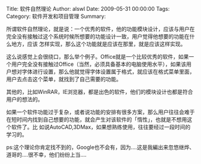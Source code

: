 Title: 软件自然理论
Author: alswl
Date: 2009-05-31 00:00:00
Tags: 
Category: 软件开发和项目管理
Summary: 

所谓软件自然理论，就是说：一个优秀的软件，他的功能模块设计，应该与用户在完全没有接触过这个系统时候所想要的功能设计一致，用户觉得他想要的功能在什么地方，应该
怎样实现，那么这个功能就是应该在那里，就是应该这样实现。

这么说感觉上会很绕口，那么举个例子。Office就是一个比较优秀的软件，如果一个用户完全没有接触过Office（当然，必须具备基本的电脑使用水平），如果该用
户想对字体进行设置，那么他就觉得字体设置属于格式，就应该在格式菜单里面，用户去点击这个菜单，就找到了自己需要的功能。

其他的，比如WinRAR，IE浏览器，都是出色的软件，他们的模块设计也都是符合用户的想法的。

如果一个软件功能过于复杂，或者说功能的安排有很多方案，那么用户往往会难于在短时间内找到自己想要的功能，就会产生对该软件的「惰性」，也就是不想用这个软件了。比
如说AutoCAD,3DMax，如果想熟练使用，往往要经过一段时间的学习的。

ps:这个理论你肯定找不到的，Google也不会有，因为....这是我編出来忽悠继烨、道哥的....很不幸，他们纷纷上当....

